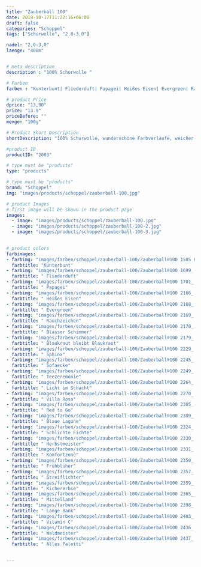 ```yaml
---
title: "Zauberball 100"
date: 2019-10-17T11:22:16+06:00
draft: false
categories: "Schoppel"
tags: ["Schurwolle", "2.0-3.0"]

nadel: "2,0-3,0" 
laenge: "400m"	


# meta description
description : "100% Schurwolle "

# Farben
farben : "Kunterbunt| Fliederduft| Papagei| Heißes Eisen| Evergreen| Rauchzeichen| Blasser Schimmer| Blaukraut bleibt Blaukraut| Sphinx| Sofaecke| Teezeremonie| Licht im Schacht| Villa Rosa| Red to Go| Blaue Lagune| Schlichte Fichte| Herbstmeister| Komfortzone| Frühblüher| Streiflichter| Kichererbse| Mittelland| Lange Bank| Vitamin C| Waldmeister| Alles Paletti"

# product Price
dprice: "13,90"
price: "13.9"
priceBefore: ""
menge: "100g"

# Product Short Description
shortDescription: "100% Schurwolle, wunderschöne Farbverläufe, weicher Griff"

#product ID
productID: "2003"

# type must be "products"
type: "products"

# type must be "products"
brand: "Schoppel"
img: "images/products/schoppel/zauberball-100.jpg"    

# product Images
# first image will be shown in the product page
images:
  - image: "images/products/schoppel/zauberball-100.jpg"
  - image: "images/products/schoppel/zauberball-100-2.jpg"
  - image: "images/products/schoppel/zauberball-100-3.jpg"
   

# product colors
farbimages:
- farbimg: "images/farben/schoppel/zauberball-100/Zauberball®100 1505 Kunterbunt.jpg"	
  farbtitle: "Kunterbunt"
- farbimg: "images/farben/schoppel/zauberball-100/Zauberball®100 1699_ Fliederduft.jpg"	
  farbtitle: " Fliederduft"
- farbimg: "images/farben/schoppel/zauberball-100/Zauberball®100 1701_ Papagei.jpg"	
  farbtitle: " Papagei"
- farbimg: "images/farben/schoppel/zauberball-100/Zauberball®100 2166_ Heißes Eisen.jpg"	
  farbtitle: " Heißes Eisen"
- farbimg: "images/farben/schoppel/zauberball-100/Zauberball®100 2168_ Evergreen.jpg"	
  farbtitle: " Evergreen"
- farbimg: "images/farben/schoppel/zauberball-100/Zauberball®100 2169_ Rauchzeichen.jpg"	
  farbtitle: " Rauchzeichen"
- farbimg: "images/farben/schoppel/zauberball-100/Zauberball®100 2170_ Blasser Schimmer.jpg"	
  farbtitle: " Blasser Schimmer"
- farbimg: "images/farben/schoppel/zauberball-100/Zauberball®100 2179_ Blaukraut bleibt Blaukraut.jpg"	
  farbtitle: " Blaukraut bleibt Blaukraut"
- farbimg: "images/farben/schoppel/zauberball-100/Zauberball®100 2229_ Sphinx.jpg"	
  farbtitle: " Sphinx"
- farbimg: "images/farben/schoppel/zauberball-100/Zauberball®100 2245_ Sofaecke.jpg"	
  farbtitle: " Sofaecke"
- farbimg: "images/farben/schoppel/zauberball-100/Zauberball®100 2249_ Teezeremonie.jpg"	
  farbtitle: " Teezeremonie"
- farbimg: "images/farben/schoppel/zauberball-100/Zauberball®100 2264_ Licht im Schacht.jpg"	
  farbtitle: " Licht im Schacht"
- farbimg: "images/farben/schoppel/zauberball-100/Zauberball®100 2270_ Villa Rosa.jpg"	
  farbtitle: " Villa Rosa"
- farbimg: "images/farben/schoppel/zauberball-100/Zauberball®100 2305_ Red to Go.jpg"	
  farbtitle: " Red to Go"
- farbimg: "images/farben/schoppel/zauberball-100/Zauberball®100 2309_ Blaue Lagune.jpg"	
  farbtitle: " Blaue Lagune"
- farbimg: "images/farben/schoppel/zauberball-100/Zauberball®100 2324_ Schlichte Fichte.jpg"	
  farbtitle: " Schlichte Fichte"
- farbimg: "images/farben/schoppel/zauberball-100/Zauberball®100 2330_ Herbstmeister.jpg"	
  farbtitle: " Herbstmeister"
- farbimg: "images/farben/schoppel/zauberball-100/Zauberball®100 2331_ Komfortzone.jpg"	
  farbtitle: " Komfortzone"
- farbimg: "images/farben/schoppel/zauberball-100/Zauberball®100 2350_ Frühblüher.jpg"	
  farbtitle: " Frühblüher"
- farbimg: "images/farben/schoppel/zauberball-100/Zauberball®100 2357_ Streiflichter.jpg"	
  farbtitle: " Streiflichter"
- farbimg: "images/farben/schoppel/zauberball-100/Zauberball®100 2359_ Kichererbse.jpg"	
  farbtitle: " Kichererbse"
- farbimg: "images/farben/schoppel/zauberball-100/Zauberball®100 2365_ Mittelland.jpg"	
  farbtitle: " Mittelland"
- farbimg: "images/farben/schoppel/zauberball-100/Zauberball®100 2398_ Lange Bank.jpg"	
  farbtitle: " Lange Bank"
- farbimg: "images/farben/schoppel/zauberball-100/Zauberball®100 2403_ Vitamin C.jpg"	
  farbtitle: " Vitamin C"
- farbimg: "images/farben/schoppel/zauberball-100/Zauberball®100 2436_ Waldmeister.jpg"	
  farbtitle: " Waldmeister"
- farbimg: "images/farben/schoppel/zauberball-100/Zauberball®100 2437_ Alles Paletti.jpg"	
  farbtitle: " Alles Paletti"


---
```



